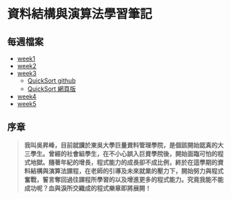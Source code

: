 # 資料結構與演算法學習筆記
## 每週檔案
* [week1](https://github.com/samuel80402/sam/tree/master/week1)
* [week2](https://github.com/samuel80402/sam/tree/master/week2)
* [week3](https://github.com/samuel80402/sam/tree/master/week3)
  * [QuickSort github](https://github.com/samuel80402/sam/blob/master/week3/quick_sort%20(2).ipynb)
  * [QuickSort 網頁版](https://nbviewer.jupyter.org/github/samuel80402/sam/blob/master/week3/quick_sort%20%282%29.ipynb)
* [week4](https://github.com/samuel80402/sam/tree/master/week4)
* [week5](https://github.com/samuel80402/sam/tree/master/week5)

## 序章
>**我叫吳昇峰，目前就讀於東吳大學巨量資料管理學院，是個該開始認真的大三學生。曾經的社會組學生，在不小心誤入巨資學院後，開始面臨可怕的程式地獄。隨著年紀的增長，程式能力的成長卻不成比例，終於在這學期的資料結構與演算法課程，在老師的引導及未來就業的壓力下，開始努力與程式奮戰，誓言奪回過往課程所學習的以及增進更多的程式能力。究竟我能不能成功呢？血與淚所交織成的程式樂章即將展開！**
